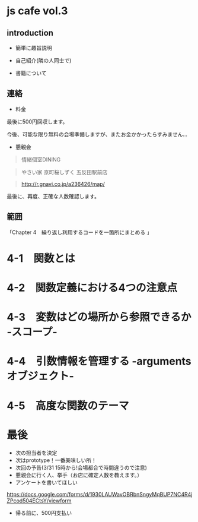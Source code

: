 # js cafe vol.3

## introduction

- 簡単に趣旨説明

- 自己紹介(隣の人同士で)

- 書籍について

## 連絡

- 料金

最後に500円回収します。

今後、可能な限り無料の会場準備しますが、またお金かかったらすみません...

- 懇親会

> 情緒個室DINING 

> やさい家 京町桜しずく 五反田駅前店

> http://r.gnavi.co.jp/a236426/map/

最後に、再度、正確な人数確認します。

## 範囲

「Chapter 4　繰り返し利用するコードを一箇所にまとめる 」

# 4-1　関数とは

# 4-2　関数定義における4つの注意点

# 4-3　変数はどの場所から参照できるか ‐スコープ‐

# 4-4　引数情報を管理する ‐argumentsオブジェクト‐

# 4-5　高度な関数のテーマ

# 最後

- 次の担当者を決定
 - 次はprototype！一番美味しい所！
- 次回の予告(3/31 15時から!会場都合で時間違うので注意)
- 懇親会に行く人、挙手（お店に確定人数を教えます。）
- アンケートを書いてほしい

 https://docs.google.com/forms/d/1930LAUWavOBRbnSngyMqBUP7NC4R4jZPcod504ECtsY/viewform

- 帰る前に、500円支払い


